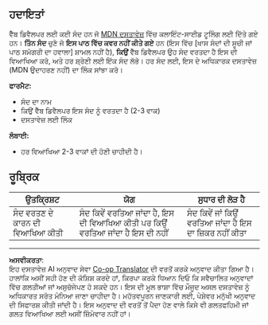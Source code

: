 <!--
CO_OP_TRANSLATOR_METADATA:
{
  "original_hash": "9e2f84e351a6fcb44bfc4066d98525f0",
  "translation_date": "2025-10-03T09:28:48+00:00",
  "source_file": "1-getting-started-lessons/1-intro-to-programming-languages/assignment.md",
  "language_code": "pa"
}
-->
## ਹਦਾਇਤਾਂ

ਵੈੱਬ ਡਿਵੈਲਪਰ ਲਈ ਕਈ ਸੰਦ ਹਨ ਜੋ [MDN ਦਸਤਾਵੇਜ਼](https://developer.mozilla.org/docs/Learn/Tools_and_testing/Understanding_client-side_tools/Overview) ਵਿੱਚ ਕਲਾਇੰਟ-ਸਾਈਡ ਟੂਲਿੰਗ ਲਈ ਦਿੱਤੇ ਗਏ ਹਨ। **ਤਿੰਨ ਸੰਦ** ਚੁਣੋ ਜੋ **ਇਸ ਪਾਠ ਵਿੱਚ ਕਵਰ ਨਹੀਂ ਕੀਤੇ ਗਏ** ਹਨ (ਇਸ ਵਿੱਚ [ਖਾਸ ਸੰਦਾਂ ਦੀ ਸੂਚੀ ਜਾਂ ਪਾਠ ਸਮੱਗਰੀ ਦਾ ਹਵਾਲਾ] ਸ਼ਾਮਲ ਨਹੀਂ ਹੈ), **ਕਿਉਂ** ਵੈੱਬ ਡਿਵੈਲਪਰ ਉਹ ਸੰਦ ਵਰਤਦਾ ਹੈ ਇਸ ਦੀ ਵਿਆਖਿਆ ਕਰੋ, ਅਤੇ ਹਰ ਸ਼੍ਰੇਣੀ ਲਈ ਇੱਕ ਸੰਦ ਲੱਭੋ। ਹਰ ਸੰਦ ਲਈ, ਇਸ ਦੇ ਅਧਿਕਾਰਕ ਦਸਤਾਵੇਜ਼ (MDN ਉਦਾਹਰਣ ਨਹੀਂ) ਦਾ ਲਿੰਕ ਸਾਂਝਾ ਕਰੋ।

**ਫਾਰਮੈਟ:**  
- ਸੰਦ ਦਾ ਨਾਮ  
- ਕਿਉਂ ਵੈੱਬ ਡਿਵੈਲਪਰ ਇਸ ਸੰਦ ਨੂੰ ਵਰਤਦਾ ਹੈ (2-3 ਵਾਕ)  
- ਦਸਤਾਵੇਜ਼ ਲਈ ਲਿੰਕ

**ਲੰਬਾਈ:**  
- ਹਰ ਵਿਆਖਿਆ 2-3 ਵਾਕਾਂ ਦੀ ਹੋਣੀ ਚਾਹੀਦੀ ਹੈ।

## ਰੂਬ੍ਰਿਕ

ਉਤਕ੍ਰਿਸ਼ਟ | ਯੋਗ | ਸੁਧਾਰ ਦੀ ਲੋੜ ਹੈ
--- | --- | --- |
ਸੰਦ ਵਰਤਣ ਦੇ ਕਾਰਨ ਦੀ ਵਿਆਖਿਆ ਕੀਤੀ | ਸੰਦ ਕਿਵੇਂ ਵਰਤਿਆ ਜਾਂਦਾ ਹੈ, ਇਸ ਦੀ ਵਿਆਖਿਆ ਕੀਤੀ ਪਰ ਕਿਉਂ ਵਰਤਿਆ ਜਾਂਦਾ ਹੈ ਇਸ ਦੀ ਨਹੀਂ | ਸੰਦ ਕਿਵੇਂ ਜਾਂ ਕਿਉਂ ਵਰਤਿਆ ਜਾਂਦਾ ਹੈ ਇਸ ਦਾ ਜ਼ਿਕਰ ਨਹੀਂ ਕੀਤਾ |

---

**ਅਸਵੀਕਰਤਾ**:  
ਇਹ ਦਸਤਾਵੇਜ਼ AI ਅਨੁਵਾਦ ਸੇਵਾ [Co-op Translator](https://github.com/Azure/co-op-translator) ਦੀ ਵਰਤੋਂ ਕਰਕੇ ਅਨੁਵਾਦ ਕੀਤਾ ਗਿਆ ਹੈ। ਹਾਲਾਂਕਿ ਅਸੀਂ ਸਹੀ ਹੋਣ ਦੀ ਕੋਸ਼ਿਸ਼ ਕਰਦੇ ਹਾਂ, ਕਿਰਪਾ ਕਰਕੇ ਧਿਆਨ ਦਿਓ ਕਿ ਸਵੈਚਾਲਿਤ ਅਨੁਵਾਦਾਂ ਵਿੱਚ ਗਲਤੀਆਂ ਜਾਂ ਅਸੁਚੱਜੇਪਣ ਹੋ ਸਕਦੇ ਹਨ। ਇਸ ਦੀ ਮੂਲ ਭਾਸ਼ਾ ਵਿੱਚ ਮੌਜੂਦ ਅਸਲ ਦਸਤਾਵੇਜ਼ ਨੂੰ ਅਧਿਕਾਰਤ ਸਰੋਤ ਮੰਨਿਆ ਜਾਣਾ ਚਾਹੀਦਾ ਹੈ। ਮਹੱਤਵਪੂਰਨ ਜਾਣਕਾਰੀ ਲਈ, ਪੇਸ਼ੇਵਰ ਮਨੁੱਖੀ ਅਨੁਵਾਦ ਦੀ ਸਿਫਾਰਸ਼ ਕੀਤੀ ਜਾਂਦੀ ਹੈ। ਇਸ ਅਨੁਵਾਦ ਦੀ ਵਰਤੋਂ ਤੋਂ ਪੈਦਾ ਹੋਣ ਵਾਲੇ ਕਿਸੇ ਵੀ ਗਲਤਫਹਿਮੀ ਜਾਂ ਗਲਤ ਵਿਆਖਿਆ ਲਈ ਅਸੀਂ ਜ਼ਿੰਮੇਵਾਰ ਨਹੀਂ ਹਾਂ।